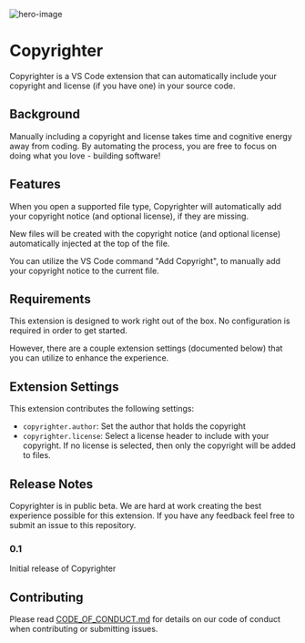 ![hero-image](https://github.com/max-wilkinson/copyrighter/blob/master/CopyrighterHero.png?raw=true)

# Copyrighter

Copyrighter is a VS Code extension that can automatically include your copyright and license (if you have one) in your source code.

## Background

Manually including a copyright and license takes time and cognitive energy away from coding. By automating the process, you are free to focus on doing what you love - building software!

## Features

When you open a supported file type, Copyrighter will automatically add your copyright notice (and optional license), if they are missing.

New files will be created with the copyright notice (and optional license) automatically injected at the top of the file.

You can utilize the VS Code command "Add Copyright", to manually add your copyright notice to the current file.

## Requirements

This extension is designed to work right out of the box. No configuration is required in order to get started.

However, there are a couple extension settings (documented below) that you can utilize to enhance the experience.

## Extension Settings

This extension contributes the following settings:

- `copyrighter.author`: Set the author that holds the copyright
- `copyrighter.license`: Select a license header to include with your copyright. If no license is selected, then only the copyright will be added to files.

## Release Notes

Copyrighter is in public beta. We are hard at work creating the best experience possible for this extension. If you have any feedback feel free to submit an issue to this repository.

### 0.1

Initial release of Copyrighter

## Contributing

Please read [CODE_OF_CONDUCT.md](CODE_OF_CONDUCT.md) for details on our code of conduct when contributing or submitting issues.
